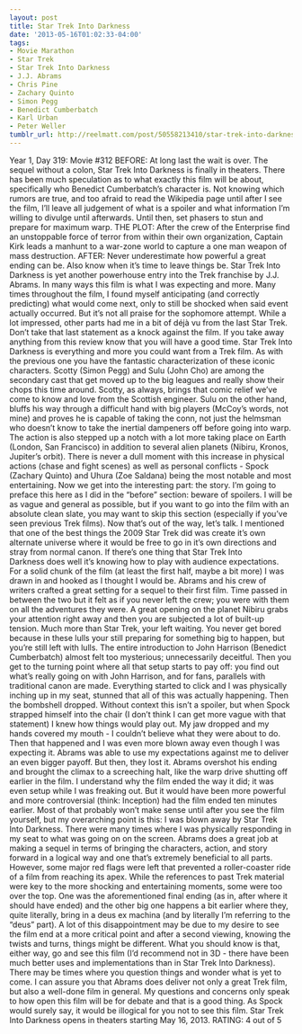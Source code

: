 ```yaml
---
layout: post
title: Star Trek Into Darkness
date: '2013-05-16T01:02:33-04:00'
tags:
- Movie Marathon
- Star Trek
- Star Trek Into Darkness
- J.J. Abrams
- Chris Pine
- Zachary Quinto
- Simon Pegg
- Benedict Cumberbatch
- Karl Urban
- Peter Weller
tumblr_url: http://reelmatt.com/post/50558213410/star-trek-into-darkness
---
```



Year 1, Day 319: Movie #312
BEFORE: At long last the wait is over. The sequel without a colon, Star Trek Into Darkness is finally in theaters. There has been much speculation as to what exactly this film will be about, specifically who Benedict Cumberbatch’s character is. Not knowing which rumors are true, and too afraid to read the Wikipedia page until after I see the film, I’ll leave all judgement of what is a spoiler and what information I’m willing to divulge until afterwards. Until then, set phasers to stun and prepare for maximum warp.
THE PLOT: After the crew of the Enterprise find an unstoppable force of terror from within their own organization, Captain Kirk leads a manhunt to a war-zone world to capture a one man weapon of mass destruction.
AFTER: Never underestimate how powerful a great ending can be. Also know when it’s time to leave things be. Star Trek Into Darkness is yet another powerhouse entry into the Trek franchise by J.J. Abrams. In many ways this film is what I was expecting and more. Many times throughout the film, I found myself anticipating (and correctly predicting) what would come next, only to still be shocked when said event actually occurred. But it’s not all praise for the sophomore attempt. While a lot impressed, other parts had me in a bit of déjà vu from the last Star Trek.
Don’t take that last statement as a knock against the film. If you take away anything from this review know that you will have a good time. Star Trek Into Darkness is everything and more you could want from a Trek film. As with the previous one you have the fantastic characterization of these iconic characters. Scotty (Simon Pegg) and Sulu (John Cho) are among the secondary cast that get moved up to the big leagues and really show their chops this time around. Scotty, as always, brings that comic relief we’ve come to know and love from the Scottish engineer. Sulu on the other hand, bluffs his way through a difficult hand with big players (McCoy’s words, not mine) and proves he is capable of taking the conn, not just the helmsman who doesn’t know to take the inertial dampeners off before going into warp. The action is also stepped up a notch with a lot more taking place on Earth (London, San Francisco) in addition to several alien planets (Nibiru, Kronos, Jupiter’s orbit). There is never a dull moment with this increase in physical actions (chase and fight scenes) as well as personal conflicts - Spock (Zachary Quinto) and Uhura (Zoe Saldana) being the most notable and most entertaining.
Now we get into the interesting part: the story. I’m going to preface this here as I did in the “before” section: beware of spoilers. I will be as vague and general as possible, but if you want to go into the film with an absolute clean slate, you may want to skip this section (especially if you’ve seen previous Trek films). Now that’s out of the way, let’s talk. I mentioned that one of the best things the 2009 Star Trek did was create it’s own alternate universe where it would be free to go in it’s own directions and stray from normal canon. If there’s one thing that Star Trek Into Darkness does well it’s knowing how to play with audience expectations. For a solid chunk of the film (at least the first half, maybe a bit more) I was drawn in and hooked as I thought I would be. Abrams and his crew of writers crafted a great setting for a sequel to their first film. Time passed in between the two but it felt as if you never left the crew; you were with them on all the adventures they were. A great opening on the planet Nibiru grabs your attention right away and then you are subjected a lot of built-up tension. Much more than Star Trek, your left waiting. You never get bored because in these lulls your still preparing for something big to happen, but you’re still left with lulls. The entire introduction to John Harrison (Benedict Cumberbatch) almost felt too mysterious; unnecessarily deceitful. Then you get to the turning point where all that setup starts to pay off: you find out what’s really going on with John Harrison, and for fans, parallels with traditional canon are made. Everything started to click and I was physically inching up in my seat, stunned that all of this was actually happening. Then the bombshell dropped. Without context this isn’t a spoiler, but when Spock strapped himself into the chair (I don’t think I can get more vague with that statement) I knew how things would play out. My jaw dropped and my hands covered my mouth - I couldn’t believe what they were about to do. Then that happened and I was even more blown away even though I was expecting it. Abrams was able to use my expectations against me to deliver an even bigger payoff. But then, they lost it. Abrams overshot his ending and brought the climax to a screeching halt, like the warp drive shutting off earlier in the film. I understand why the film ended the way it did; it was even setup while I was freaking out. But it would have been more powerful and more controversial (think: Inception) had the film ended ten minutes earlier.
Most of that probably won’t make sense until after you see the film yourself, but my overarching point is this: I was blown away by Star Trek Into Darkness. There were many times where I was physically responding in my seat to what was going on on the screen. Abrams does a great job at making a sequel in terms of bringing the characters, action, and story forward in a logical way and one that’s extremely beneficial to all parts. However, some major red flags were left that prevented a roller-coaster ride of a film from reaching its apex. While the references to past Trek material were key to the more shocking and entertaining moments, some were too over the top. One was the aforementioned final ending (as in, after where it should have ended) and the other big one happens a bit earlier where they, quite literally, bring in a deus ex machina (and by literally I’m referring to the “deus” part).
A lot of this disappointment may be due to my desire to see the film end at a more critical point and after a second viewing, knowing the twists and turns, things might be different. What you should know is that, either way, go and see this film (I’d recommend not in 3D - there have been much better uses and implementations than in Star Trek Into Darkness). There may be times where you question things and wonder what is yet to come. I can assure you that Abrams does deliver not only a great Trek film, but also a well-done film in general. My questions and concerns only speak to how open this film will be for debate and that is a good thing. As Spock would surely say, it would be illogical for you not to see this film.
Star Trek Into Darkness opens in theaters starting May 16, 2013.
RATING: 4 out of 5
